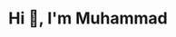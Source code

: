 <h1 align="center">Hi 👋, I'm Muhammad</h1>


<!-- ## Github Stats  
<br/>  
<div align="center">
<img src="https://komarev.com/ghpvc/?username=dealwithmuhammad&&style=flat-square" align="center" />
</div>  
<div align="center"><img src="https://github-readme-stats.vercel.app/api?username=dealwithmuhammad&show_icons=true&count_private=true&hide_border=true" align="center" /></div>  
